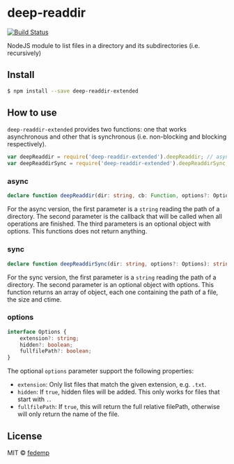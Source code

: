 # deep-readdir

[![Build Status](https://travis-ci.org/eduardbadillo-igrid/deep-readdir-extended.svg?branch=master)](https://travis-ci.org/eduardbadillo-igrid/deep-readdir-extended)

NodeJS module to list files in a directory and its subdirectories (i.e. recursively)

## Install

````bash
$ npm install --save deep-readdir-extended
````

## How to use

`deep-readdir-extended` provides two functions: one that works asynchronous and other that is synchronous (i.e. non-blocking and blocking respectively).

````js
var deepReaddir = require('deep-readdir-extended').deepReaddir; // async
var deepReaddirSync = require('deep-readdir-extended').deepReaddirSync; // sync
````

### async

````typescript
declare function deepReaddir(dir: string, cb: Function, options?: Options): void;
````

For the async version, the first parameter is a `string` reading the path of a directory. The second parameter is the callback that will be called when all operations are finished. The third parameters is an optional object with options. This functions does not return anything.

### sync

````typescript
declare function deepReaddirSync(dir: string, options?: Options): string[];
````

For the sync version, the first parameter is a `string` reading the path of a directory. The second parameter is an optional object with options. This function returns an array of object, each one containing the path of a file, the size and ctime.

### options

````typescript
interface Options {
	extension?: string;
	hidden?: boolean;
	fullfilePath?: boolean;
}
````

The optional `options` parameter support the following properties:

* `extension`: Only list files that match the given extension, e.g. `.txt`.
* `hidden`: If `true`, hidden files will be added. This only works for files that start with `.`.
* `fullfilePath`: If `true`, this will return the full relative filePath, otherwise will only return the name of the file.

## License

MIT © [fedemp](https://github.com/fedemp/)
